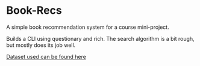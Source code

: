 # Book-Recs
A simple book recommendation system for a course mini-project.

Builds a CLI using questionary and rich.
The search algorithm is a bit rough, but mostly does its job well.

[Dataset used can be found here](
https://www.kaggle.com/datasets/saurabhbagchi/books-dataset?)
